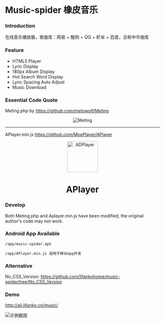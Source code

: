 # Music-spider 橡皮音乐

### Introduction

在线音乐播放器，歌曲库：网易 + 酷狗 + QQ + 虾米 + 百度，合称中华曲库

### Feature

 + HTML5 Player
 + Lyric Display
 + 180px Album Display
 + Hot Search Word Display
 + Lyric Spacing Auto Adjust
 + Music Download

### Essential Code Quote

Meting.php by https://github.com/metowolf/Meting

<p align="center">
<img src="https://user-images.githubusercontent.com/2666735/30165599-36623bea-93a6-11e7-8956-1ddf99ce0e6f.png" alt="Meting">
</p>

---

APlayer.min.js https://github.com/MoePlayer/APlayer

<p align="center">
<img src="https://ws4.sinaimg.cn/large/006tKfTcgy1fhu01y9uy7j305k04s3yc.jpg" alt="ADPlayer" width="100">
</p><h1 align="center">APlayer</h1>

### Develop

Both Meting.php and Aplayer.min.js have been modified, the original author's code may not work.

### Android App Available

```
/app/music-spider.apk

/app/APlayer.min.js 适用于移动app开发
```

### Alternative

No_CSS_Version: https://github.com/lifankohome/music-spider/tree/No_CSS_Version

### Demo

http://ali.lifanko.cn/music/

![示例截图](https://github.com/lifankohome/music-spider/blob/master/screenshot.jpg?raw=true)
